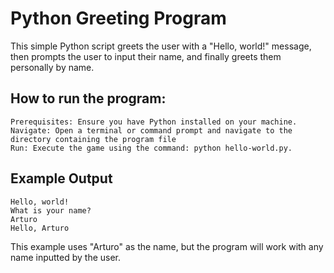 # Python Greeting Program

This simple Python script greets the user with a "Hello, world!" message, then prompts the user to input their name, and finally greets them personally by name.


## How to run the program:
    Prerequisites: Ensure you have Python installed on your machine.
    Navigate: Open a terminal or command prompt and navigate to the directory containing the program file
    Run: Execute the game using the command: python hello-world.py.

## Example Output
    Hello, world!
    What is your name?
    Arturo
    Hello, Arturo

This example uses "Arturo" as the name, but the program will work with any name inputted by the user.